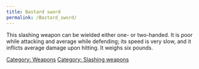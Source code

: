 ```yaml
---
title: Bastard sword
permalink: /Bastard_sword/
---
```


This slashing weapon can be wielded either one- or two-handed. It is
poor while attacking and average while defending; its speed is very
slow, and it inflicts average damage upon hitting. It weighs six pounds.

[Category: Weapons](Category:_Weapons "wikilink") [Category: Slashing
weapons](Category:_Slashing_weapons "wikilink")